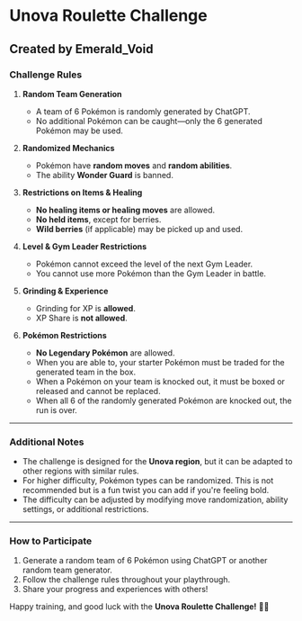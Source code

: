 # Unova Roulette Challenge

## Created by Emerald_Void

### Challenge Rules

1. **Random Team Generation**  
   - A team of 6 Pokémon is randomly generated by ChatGPT.
   - No additional Pokémon can be caught—only the 6 generated Pokémon may be used.

2. **Randomized Mechanics**  
   - Pokémon have **random moves** and **random abilities**.
   - The ability **Wonder Guard** is banned.

3. **Restrictions on Items & Healing**  
   - **No healing items or healing moves** are allowed.
   - **No held items**, except for berries.
   - **Wild berries** (if applicable) may be picked up and used.

4. **Level & Gym Leader Restrictions**  
   - Pokémon cannot exceed the level of the next Gym Leader.
   - You cannot use more Pokémon than the Gym Leader in battle.

5. **Grinding & Experience**  
   - Grinding for XP is **allowed**.
   - XP Share is **not allowed**.

6. **Pokémon Restrictions**  
   - **No Legendary Pokémon** are allowed.
   - When you are able to, your starter Pokémon must be traded for the generated team in the box.
   - When a Pokémon on your team is knocked out, it must be boxed or released and cannot be replaced.
   - When all 6 of the randomly generated Pokémon are knocked out, the run is over.

---

### Additional Notes

- The challenge is designed for the **Unova region**, but it can be adapted to other regions with similar rules.
- For higher difficulty, Pokémon types can be randomized. This is not recommended but is a fun twist you can add if you're feeling bold.
- The difficulty can be adjusted by modifying move randomization, ability settings, or additional restrictions.

---

### How to Participate

1. Generate a random team of 6 Pokémon using ChatGPT or another random team generator.
2. Follow the challenge rules throughout your playthrough.
3. Share your progress and experiences with others!

Happy training, and good luck with the **Unova Roulette Challenge!** 🎲🔥
